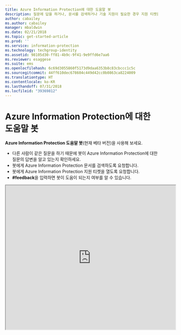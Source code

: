 ```yaml
---
title: Azure Information Protection에 대한 도움말 봇
description: 질문에 답을 하거나, 문서를 검색하거나 기술 지원이 필요한 경우 지원 티켓을 열기 위한 Azure Information Protection에 대한 도움말 봇.
author: cabailey
ms.author: cabailey
manager: mbaldwin
ms.date: 02/21/2018
ms.topic: get-started-article
ms.prod: ''
ms.service: information-protection
ms.technology: techgroup-identity
ms.assetid: 98105d30-ff81-4b9c-9f41-9e9ffd6e7aa6
ms.reviewer: esaggese
ms.suite: ems
ms.openlocfilehash: 6c69d3055860f5173d9daa6353b8c83cbccc1c5c
ms.sourcegitcommit: 44ff610dec678604c449d42cc0b0863ca8224009
ms.translationtype: HT
ms.contentlocale: ko-KR
ms.lasthandoff: 07/31/2018
ms.locfileid: "39369812"
---
```

# <a name="help-bot-for-azure-information-protection"></a>Azure Information Protection에 대한 도움말 봇

**Azure Information Protection 도움말 봇**(현재 베타 버전)을 사용해 보세요.

- 다른 사람이 같은 질문을 하기 때문에 봇이 Azure Information Protection에 대한 질문의 답변을 알고 있는지 확인하세요.
- 봇에게 Azure Information Protection 문서를 검색하도록 요청합니다.
- 봇에게 Azure Information Protection 지원 티켓을 열도록 요청합니다.
- **#feedback**을 입력하면 봇이 도움이 되는지 여부를 알 수 있습니다.


<iframe width="560" height="475" src="https://webchat.botframework.com/embed/AIPformalBOT?s=SwZOTnCyj6w.cwA.zYE.Wdf87z08R7NHjtaev84v0nLC0urEfQJ2_5bUgvtIR9Q"></iframe>


